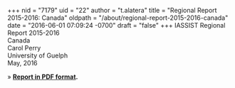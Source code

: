 +++
nid = "7179"
uid = "22"
author = "t.alatera"
title = "Regional Report 2015-2016: Canada"
oldpath = "/about/regional-report-2015-2016-canada"
date = "2016-06-01 07:09:24 -0700"
draft = "false"
+++
IASSIST Regional Report 2015-2016<br />
Canada<br />
Carol Perry<br />
University of Guelph<br />
May, 2016

» **[Report in PDF format](/file/about/canada_regional_report_2015-2016.pdf).**


<!--
Test shortcut, remove
<img alt="" src="/img/about/brochurethumb_2.jpg" srcset="/img/about/brochurethumb_2.jpg 1x, /img/about/brochurethumb_2@2x.jpg 2x, /img/about/brochurethumb_2@3x.jpg 3x" />
-->